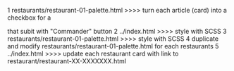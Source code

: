 1 restaurants/restaurant-01-palette.html >>>> turn each article (card) into a checkbox for a <form> that subit with "Commander" button
2 ../index.html >>>> style with SCSS
3 restaurants/restaurant-01-palette.html >>>> style with SCSS
4 duplicate and modify restaurants/restaurant-01-palette.html for each restaurants
5 ../index.html >>>> update each restaurant card with link to restaurant/restaurant-XX-XXXXXXX.html